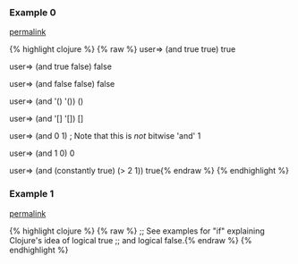 ### Example 0
[permalink](#example-0)

{% highlight clojure %}
{% raw %}
user=> (and true true)
true

user=> (and true false)
false

user=> (and false false)
false

user=> (and '() '())
()

user=> (and '[] '[])
[]

user=> (and 0 1)  ; Note that this is *not* bitwise 'and'
1

user=> (and 1 0)
0

user=> (and (constantly true) (> 2 1))
true{% endraw %}
{% endhighlight %}


### Example 1
[permalink](#example-1)

{% highlight clojure %}
{% raw %}
;; See examples for "if" explaining Clojure's idea of logical true
;; and logical false.{% endraw %}
{% endhighlight %}



